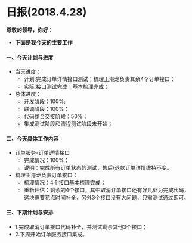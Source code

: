 # 日报(2018.4.28)

**尊敬的领导，你好：**

* **下面是我今天的主要工作**

#### 一、今天计划与进度

* 当天进度：
	* 计划:完成订单详情接口测试；梳理王港龙负责其余4个订单接口；
	* 实际:接口测试完成；基本梳理完成；
* 总体进度：
	* 开发阶段：100%;
	* 联调阶段：100%；
	* 代码整合交接阶段：50%；
	* 集成测试阶段和流程测试阶段未开始；
	
#### 二、今天具体工作内容

* 订单服务-订单详情接口
	* 完成情况：100%；
	* 说明：完成所有订单状态的测试，售后/退款订单详情维持不变。
* 梳理王港龙负责订单接口：
	* 梳理情况：4个接口基本梳理完成；
	* 重新评估：剩余的4个接口，其中取消订单接口还有好几处为完成代码，这块需要花点时间补全，另外3个接口没有大问题，只需测试通过即可。

#### 三、下期计划与安排

* 1.完成取消订单接口代码补全，并测试剩余其他3个接口；
* 2.下周开始订单服务接口集成。
	
	